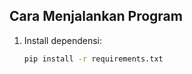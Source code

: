 ## Cara Menjalankan Program
1. Install dependensi:
   ```bash
   pip install -r requirements.txt
    ```